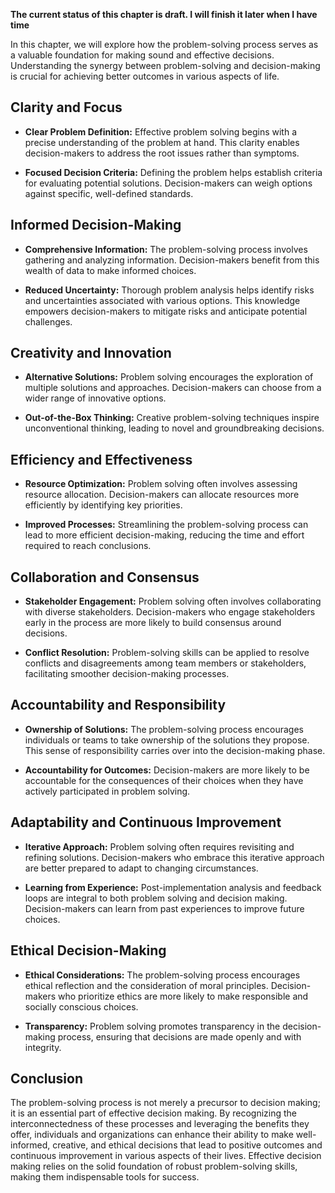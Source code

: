 **The current status of this chapter is draft. I will finish it later when I have time**

In this chapter, we will explore how the problem-solving process serves as a valuable foundation for making sound and effective decisions. Understanding the synergy between problem-solving and decision-making is crucial for achieving better outcomes in various aspects of life.

Clarity and Focus
-----------------

* **Clear Problem Definition:** Effective problem solving begins with a precise understanding of the problem at hand. This clarity enables decision-makers to address the root issues rather than symptoms.

* **Focused Decision Criteria:** Defining the problem helps establish criteria for evaluating potential solutions. Decision-makers can weigh options against specific, well-defined standards.

Informed Decision-Making
------------------------

* **Comprehensive Information:** The problem-solving process involves gathering and analyzing information. Decision-makers benefit from this wealth of data to make informed choices.

* **Reduced Uncertainty:** Thorough problem analysis helps identify risks and uncertainties associated with various options. This knowledge empowers decision-makers to mitigate risks and anticipate potential challenges.

Creativity and Innovation
-------------------------

* **Alternative Solutions:** Problem solving encourages the exploration of multiple solutions and approaches. Decision-makers can choose from a wider range of innovative options.

* **Out-of-the-Box Thinking:** Creative problem-solving techniques inspire unconventional thinking, leading to novel and groundbreaking decisions.

Efficiency and Effectiveness
----------------------------

* **Resource Optimization:** Problem solving often involves assessing resource allocation. Decision-makers can allocate resources more efficiently by identifying key priorities.

* **Improved Processes:** Streamlining the problem-solving process can lead to more efficient decision-making, reducing the time and effort required to reach conclusions.

Collaboration and Consensus
---------------------------

* **Stakeholder Engagement:** Problem solving often involves collaborating with diverse stakeholders. Decision-makers who engage stakeholders early in the process are more likely to build consensus around decisions.

* **Conflict Resolution:** Problem-solving skills can be applied to resolve conflicts and disagreements among team members or stakeholders, facilitating smoother decision-making processes.

Accountability and Responsibility
---------------------------------

* **Ownership of Solutions:** The problem-solving process encourages individuals or teams to take ownership of the solutions they propose. This sense of responsibility carries over into the decision-making phase.

* **Accountability for Outcomes:** Decision-makers are more likely to be accountable for the consequences of their choices when they have actively participated in problem solving.

Adaptability and Continuous Improvement
---------------------------------------

* **Iterative Approach:** Problem solving often requires revisiting and refining solutions. Decision-makers who embrace this iterative approach are better prepared to adapt to changing circumstances.

* **Learning from Experience:** Post-implementation analysis and feedback loops are integral to both problem solving and decision making. Decision-makers can learn from past experiences to improve future choices.

Ethical Decision-Making
-----------------------

* **Ethical Considerations:** The problem-solving process encourages ethical reflection and the consideration of moral principles. Decision-makers who prioritize ethics are more likely to make responsible and socially conscious choices.

* **Transparency:** Problem solving promotes transparency in the decision-making process, ensuring that decisions are made openly and with integrity.

Conclusion
----------

The problem-solving process is not merely a precursor to decision making; it is an essential part of effective decision making. By recognizing the interconnectedness of these processes and leveraging the benefits they offer, individuals and organizations can enhance their ability to make well-informed, creative, and ethical decisions that lead to positive outcomes and continuous improvement in various aspects of their lives. Effective decision making relies on the solid foundation of robust problem-solving skills, making them indispensable tools for success.
